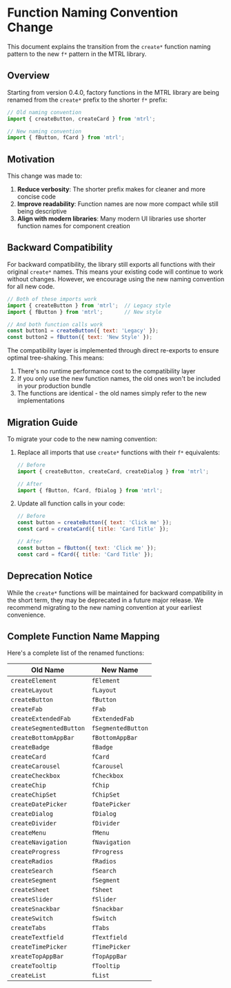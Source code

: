 # Function Naming Convention Change

This document explains the transition from the `create*` function naming pattern to the new `f*` pattern in the MTRL library.

## Overview

Starting from version 0.4.0, factory functions in the MTRL library are being renamed from the `create*` prefix to the shorter `f*` prefix:

```javascript
// Old naming convention
import { createButton, createCard } from 'mtrl';

// New naming convention
import { fButton, fCard } from 'mtrl';
```

## Motivation

This change was made to:

1. **Reduce verbosity**: The shorter prefix makes for cleaner and more concise code
2. **Improve readability**: Function names are now more compact while still being descriptive
3. **Align with modern libraries**: Many modern UI libraries use shorter function names for component creation

## Backward Compatibility

For backward compatibility, the library still exports all functions with their original `create*` names. This means your existing code will continue to work without changes. However, we encourage using the new naming convention for all new code.

```javascript
// Both of these imports work
import { createButton } from 'mtrl';  // Legacy style
import { fButton } from 'mtrl';       // New style

// And both function calls work
const button1 = createButton({ text: 'Legacy' });
const button2 = fButton({ text: 'New Style' });
```

The compatibility layer is implemented through direct re-exports to ensure optimal tree-shaking. This means:

1. There's no runtime performance cost to the compatibility layer
2. If you only use the new function names, the old ones won't be included in your production bundle
3. The functions are identical - the old names simply refer to the new implementations

## Migration Guide

To migrate your code to the new naming convention:

1. Replace all imports that use `create*` functions with their `f*` equivalents:

   ```javascript
   // Before
   import { createButton, createCard, createDialog } from 'mtrl';

   // After
   import { fButton, fCard, fDialog } from 'mtrl';
   ```

2. Update all function calls in your code:

   ```javascript
   // Before
   const button = createButton({ text: 'Click me' });
   const card = createCard({ title: 'Card Title' });

   // After
   const button = fButton({ text: 'Click me' });
   const card = fCard({ title: 'Card Title' });
   ```

## Deprecation Notice

While the `create*` functions will be maintained for backward compatibility in the short term, they may be deprecated in a future major release. We recommend migrating to the new naming convention at your earliest convenience.

## Complete Function Name Mapping

Here's a complete list of the renamed functions:

| Old Name                | New Name          |
|-------------------------|-------------------|
| `createElement`         | `fElement`        |
| `createLayout`          | `fLayout`         |
| `createButton`          | `fButton`         |
| `createFab`             | `fFab`            |
| `createExtendedFab`     | `fExtendedFab`    |
| `createSegmentedButton` | `fSegmentedButton`|
| `createBottomAppBar`    | `fBottomAppBar`   |
| `createBadge`           | `fBadge`          |
| `createCard`            | `fCard`           |
| `createCarousel`        | `fCarousel`       |
| `createCheckbox`        | `fCheckbox`       |
| `createChip`            | `fChip`           |
| `createChipSet`         | `fChipSet`        |
| `createDatePicker`      | `fDatePicker`     |
| `createDialog`          | `fDialog`         |
| `createDivider`         | `fDivider`        |
| `createMenu`            | `fMenu`           |
| `createNavigation`      | `fNavigation`     |
| `createProgress`        | `fProgress`       |
| `createRadios`          | `fRadios`         |
| `createSearch`          | `fSearch`         |
| `createSegment`         | `fSegment`        |
| `createSheet`           | `fSheet`          |
| `createSlider`          | `fSlider`         |
| `createSnackbar`        | `fSnackbar`       |
| `createSwitch`          | `fSwitch`         |
| `createTabs`            | `fTabs`           |
| `createTextfield`       | `fTextfield`      |
| `createTimePicker`      | `fTimePicker`     |
| `xreateTopAppBar`       | `fTopAppBar`      |
| `createTooltip`         | `fTooltip`        |
| `createList`            | `fList`           |